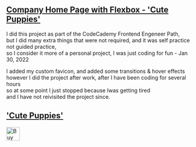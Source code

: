 <h2><a href="https://monacodelisa.github.io/Company-Home-Page-with-Flexbox-Frontend-Engeneer-CodeCademy/" target="_blank">Company Home Page with Flexbox - 'Cute Puppies'</a></h2>

<p> I did this project as part of the CodeCademy Frontend Engeneer Path, <br>
  but I did many extra things that were not required, and it was self practice not guided practice, <br> 
  so I consider it more of a personal project, I was just coding for fun - Jan 30, 2022</p>

<p> I added my custom favicon, and added some transitions & hover effects <br>
  however I did the project after work, after I have been coding for several hours <br>
  so at some point I just stopped because Iwas getting tired <br>and I have not reivisited the project since.</p>

<h2><a href="https://monacodelisa.github.io/Company-Home-Page-with-Flexbox-Frontend-Engeneer-CodeCademy/" target="_blank">'Cute Puppies'</a></h2>

<a href='https://ko-fi.com/monacodelisa' target='_blank'><img height='36' style='border:0px;height:36px;' src='https://cdn.ko-fi.com/cdn/kofi2.png?v=3' border='0' alt='Buy Me a Coffee at ko-fi.com' /></a>
